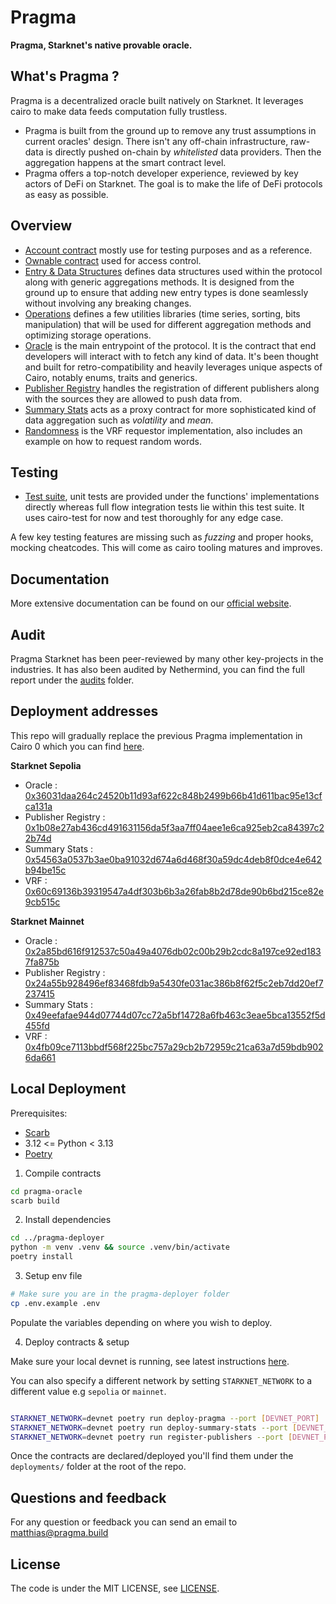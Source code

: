 # Pragma

**Pragma, Starknet's native provable oracle.**

## What's Pragma ?

Pragma is a decentralized oracle built natively on Starknet. It leverages cairo to make data feeds computation fully trustless.

- Pragma is built from the ground up to remove any trust assumptions in current oracles' design.
  There isn't any off-chain infrastructure, raw-data is directly pushed on-chain by _whitelisted_ data providers. Then the aggregation happens at the smart contract level.
- Pragma offers a top-notch developer experience, reviewed by key actors of DeFi on Starknet. The goal is to make the life of DeFi protocols as easy as possible.

## Overview

- <a href="/src/account">Account contract</a> mostly use for testing purposes and as a reference.
- <a href="/src/admin">Ownable contract</a> used for access control.
- <a href="/src/entry">Entry & Data Structures</a> defines data structures used within the protocol along with generic aggregations methods. It is designed from the ground up to ensure that adding new entry types is done seamlessly without involving any breaking changes.
- <a href="/src/operations">Operations</a> defines a few utilities libraries (time series, sorting, bits manipulation) that will be used for different aggregation methods and optimizing storage operations.
- <a href="/src/oracle">Oracle</a> is the main entrypoint of the protocol. It is the contract that end developers will interact with to fetch any kind of data. It's been thought and built for retro-compatibility and heavily leverages unique aspects of Cairo, notably enums, traits and generics.
- <a href="/src/publisher_registry">Publisher Registry</a> handles the registration of different publishers along with the sources they are allowed to push data from.
- <a href="/src/compute_engines">Summary Stats</a> acts as a proxy contract for more sophisticated kind of data aggregation such as _volatility_ and _mean_.
- <a href="/src/randomness">Randomness</a> is the VRF requestor implementation, also includes an example on how to request random words.

## Testing

- <a href="/src/tests">Test suite</a>, unit tests are provided under the functions' implementations directly whereas full flow integration tests lie within this test suite. It uses cairo-test for now and test thoroughly for any edge case.

A few key testing features are missing such as _fuzzing_ and proper hooks, mocking cheatcodes. This will come as cairo tooling matures and improves.

## Documentation

More extensive documentation can be found on our [official website](https://docs.pragma.build/).

## Audit

Pragma Starknet has been peer-reviewed by many other key-projects in the industries.
It has also been audited by Nethermind, you can find the full report under the <a href='/audits'>audits</a> folder.

## Deployment addresses

This repo will gradually replace the previous Pragma implementation in Cairo 0 which you can find [here](https://github.com/Astraly-Labs/pragma-contracts).

**Starknet Sepolia**

- Oracle : [0x36031daa264c24520b11d93af622c848b2499b66b41d611bac95e13cfca131a](https://sepolia.voyager.online/contract/0x36031daa264c24520b11d93af622c848b2499b66b41d611bac95e13cfca131a)
- Publisher Registry : [0x1b08e27ab436cd491631156da5f3aa7ff04aee1e6ca925eb2ca84397c22b74d](https://sepolia.voyager.online/contract/0x1b08e27ab436cd491631156da5f3aa7ff04aee1e6ca925eb2ca84397c22b74d)
- Summary Stats : [0x54563a0537b3ae0ba91032d674a6d468f30a59dc4deb8f0dce4e642b94be15c](https://sepolia.voyager.online/contract/0x54563a0537b3ae0ba91032d674a6d468f30a59dc4deb8f0dce4e642b94be15c)
- VRF : [0x60c69136b39319547a4df303b6b3a26fab8b2d78de90b6bd215ce82e9cb515c](https://sepolia.voyager.online/contract/0x60c69136b39319547a4df303b6b3a26fab8b2d78de90b6bd215ce82e9cb515c)

**Starknet Mainnet**

- Oracle : [0x2a85bd616f912537c50a49a4076db02c00b29b2cdc8a197ce92ed1837fa875b](https://voyager.online/contract/0x2a85bd616f912537c50a49a4076db02c00b29b2cdc8a197ce92ed1837fa875b)
- Publisher Registry : [0x24a55b928496ef83468fdb9a5430fe031ac386b8f62f5c2eb7dd20ef7237415](https://voyager.online/contract/0x24a55b928496ef83468fdb9a5430fe031ac386b8f62f5c2eb7dd20ef7237415)
- Summary Stats : [0x49eefafae944d07744d07cc72a5bf14728a6fb463c3eae5bca13552f5d455fd](https://voyager.online/contract/0x49eefafae944d07744d07cc72a5bf14728a6fb463c3eae5bca13552f5d455fd)
- VRF : [0x4fb09ce7113bbdf568f225bc757a29cb2b72959c21ca63a7d59bdb9026da661](https://voyager.online/contract/0x4fb09ce7113bbdf568f225bc757a29cb2b72959c21ca63a7d59bdb9026da661)

## Local Deployment

Prerequisites:

- [Scarb](https://docs.swmansion.com/scarb/)
- 3.12 <= Python < 3.13
- [Poetry](https://python-poetry.org/)

1. Compile contracts

```bash
cd pragma-oracle
scarb build
```

2. Install dependencies

```bash
cd ../pragma-deployer
python -m venv .venv && source .venv/bin/activate
poetry install
```

3. Setup env file

```bash
# Make sure you are in the pragma-deployer folder
cp .env.example .env
```

Populate the variables depending on where you wish to deploy.

4. Deploy contracts & setup

Make sure your local devnet is running, see latest instructions [here](https://0xspaceshard.github.io/starknet-devnet-rs/).

You can also specify a different network by setting `STARKNET_NETWORK` to a different value e.g `sepolia` or `mainnet`.

```bash

STARKNET_NETWORK=devnet poetry run deploy-pragma --port [DEVNET_PORT]
STARKNET_NETWORK=devnet poetry run deploy-summary-stats --port [DEVNET_PORT]
STARKNET_NETWORK=devnet poetry run register-publishers --port [DEVNET_PORT]

```

Once the contracts are declared/deployed you'll find them under the `deployments/` folder at the root of the repo.

## Questions and feedback

For any question or feedback you can send an email to <matthias@pragma.build>

## License

The code is under the MIT LICENSE, see <a href="./LICENSE">LICENSE</a>.
